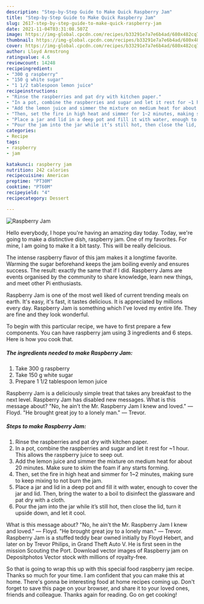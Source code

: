 ```yaml
---
description: "Step-by-Step Guide to Make Quick Raspberry Jam"
title: "Step-by-Step Guide to Make Quick Raspberry Jam"
slug: 2617-step-by-step-guide-to-make-quick-raspberry-jam
date: 2021-11-04T03:31:08.507Z
image: https://img-global.cpcdn.com/recipes/b33291e7a7e6b4ad/680x482cq70/raspberry-jam-recipe-main-photo.jpg
thumbnail: https://img-global.cpcdn.com/recipes/b33291e7a7e6b4ad/680x482cq70/raspberry-jam-recipe-main-photo.jpg
cover: https://img-global.cpcdn.com/recipes/b33291e7a7e6b4ad/680x482cq70/raspberry-jam-recipe-main-photo.jpg
author: Lloyd Armstrong
ratingvalue: 4.6
reviewcount: 14248
recipeingredient:
- "300 g raspberry"
- "150 g white sugar"
- "1 1/2 tablespoon lemon juice"
recipeinstructions:
- "Rinse the raspberries and pat dry with kitchen paper."
- "In a pot, combine the raspberries and sugar and let it rest for ~1 hour. This allows the raspberry juice to seep out."
- "Add the lemon juice and simmer the mixture on medium heat for about 20 minutes. Make sure to skim the foam if any starts forming."
- "Then, set the fire in high heat and simmer for 1~2 minutes, making sure to keep mixing to not burn the jam."
- "Place a jar and lid in a deep pot and fill it with water, enough to cover the jar and lid. Then, bring the water to a boil to disinfect the glassware and pat dry with a cloth."
- "Pour the jam into the jar while it’s still hot, then close the lid, turn it upside down, and let it cool."
categories:
- Recipe
tags:
- raspberry
- jam

katakunci: raspberry jam 
nutrition: 242 calories
recipecuisine: American
preptime: "PT30M"
cooktime: "PT60M"
recipeyield: "4"
recipecategory: Dessert

---
```



![Raspberry Jam](https://img-global.cpcdn.com/recipes/b33291e7a7e6b4ad/680x482cq70/raspberry-jam-recipe-main-photo.jpg)

Hello everybody, I hope you're having an amazing day today. Today, we're going to make a distinctive dish, raspberry jam. One of my favorites. For mine, I am going to make it a bit tasty. This will be really delicious.

The intense raspberry flavor of this jam makes it a longtime favorite. Warming the sugar beforehand keeps the jam boiling evenly and ensures success. The result: exactly the same that if I did. Raspberry Jams are events organised by the community to share knowledge, learn new things, and meet other Pi enthusiasts.

Raspberry Jam is one of the most well liked of current trending meals on earth. It's easy, it's fast, it tastes delicious. It is appreciated by millions every day. Raspberry Jam is something which I've loved my entire life. They are fine and they look wonderful.


To begin with this particular recipe, we have to first prepare a few components. You can have raspberry jam using 3 ingredients and 6 steps. Here is how you cook that.

<!--inarticleads1-->

##### The ingredients needed to make Raspberry Jam:

1. Take 300 g raspberry
1. Take 150 g white sugar
1. Prepare 1 1/2 tablespoon lemon juice


Raspberry Jam is a deliciously simple treat that takes any breakfast to the next level. Raspberry Jam has disabled new messages. What is this message about? "No, he ain&#39;t the Mr. Raspberry Jam I knew and loved." — Floyd. "He brought great joy to a lonely man." — Trevor. 

<!--inarticleads2-->

##### Steps to make Raspberry Jam:

1. Rinse the raspberries and pat dry with kitchen paper.
1. In a pot, combine the raspberries and sugar and let it rest for ~1 hour. This allows the raspberry juice to seep out.
1. Add the lemon juice and simmer the mixture on medium heat for about 20 minutes. Make sure to skim the foam if any starts forming.
1. Then, set the fire in high heat and simmer for 1~2 minutes, making sure to keep mixing to not burn the jam.
1. Place a jar and lid in a deep pot and fill it with water, enough to cover the jar and lid. Then, bring the water to a boil to disinfect the glassware and pat dry with a cloth.
1. Pour the jam into the jar while it’s still hot, then close the lid, turn it upside down, and let it cool.


What is this message about? "No, he ain&#39;t the Mr. Raspberry Jam I knew and loved." — Floyd. "He brought great joy to a lonely man." — Trevor. Raspberry Jam is a stuffed teddy bear owned initially by Floyd Hebert, and later on by Trevor Philips, in Grand Theft Auto V. He is first seen in the mission Scouting the Port. Download vector images of Raspberry jam on Depositphotos Vector stock with millions of royalty-free. 

So that is going to wrap this up with this special food raspberry jam recipe. Thanks so much for your time. I am confident that you can make this at home. There's gonna be interesting food at home recipes coming up. Don't forget to save this page on your browser, and share it to your loved ones, friends and colleague. Thanks again for reading. Go on get cooking!
